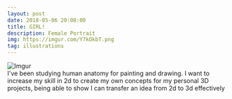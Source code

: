 ```yaml
---
layout: post
date: 2018-05-06 20:08:00
title: GIRL!
description: Female Portrait
img: https://imgur.com/Y7kOkbT.png
tag: illustrations
---
```


![Imgur](https://i.imgur.com/Y7kOkbT.png)<br>
I've been studying human anatomy for painting and drawing.  I want to increase my skill in 2d to create my own concepts for my personal 3D projects, being able to show I can transfer an idea from 2d to 3d effectively
